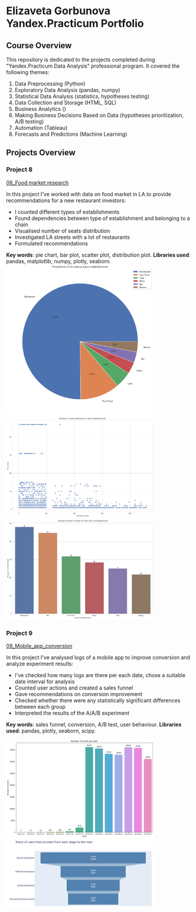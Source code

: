 # Elizaveta Gorbunova Yandex.Practicum Portfolio
## Course Overview
This repository is dedicated to the projects completed during "Yandex.Practicum Data Analysis" professional program. 
It covered the following themes:
1. Data Preprocessing (Python)
2. Exploratory Data Analysis (pandas, numpy)
3. Statistical Data Analysis (statistics, hypotheses testing)
4. Data Collection and Storage (HTML, SQL)
5. Business Analytics ()
6. Making Business Decisions Based on Data (hypotheses prioritization, A/B testing)
7. Automation (Tableau)
8. Forecasts and Predictions (Machine Learning)

## Projects Overview

 ### Project 8
 [08_Food market research](https://github.com/artefazosya/yandex-practicum/blob/main/08_Food_market_research/08_Food_market_research.ipynb)
 
 In this project I've worked with data on food market in LA to provide recommendations for a new restaurant investors:
 * I counted different types of establishments
 * Found dependencies between type of establishment and belonging to a chain
 * Visualised number of seats distribution
 * Investigated LA streets with a lot of restaurants
 * Formulated recommendations 
 
**Key words**: pie chart, bar plot, scatter plot, distribution plot. **Libraries used**: pandas, matplotlib, numpy, plotly, seaborn.
<img src="images/08_pie.png" alt="drawing" width="400"/>
<img src="images/08_seats.png" alt="drawing" width="400"/>
<img src="images/08_barplot.png" alt="drawing" width="400"/>


 ### Project 9
 [09_Mobile_app_conversion](https://nbviewer.jupyter.org/github/artefazosya/yandex-practicum/blob/bf518d04cd31bf8bb81d7a34cd361fb2e9eb54bf/09_Mobile_app_conversion/09_Mobile_app_conversion.ipynb)
 
 In this project I've analysed logs of a mobile app to improve conversion and analyze experiment results:
 * I've checked how many logs are there per each date, chose a suitable date interval for analysis
 * Counted user actions and created a sales funnel
 * Gave recommendations on conversion improvement
 * Checked whether there were any statistically significant differences between each group
 * Interpreted the results of the A/A/B experiment
 
**Key words**: sales funnel, conversion, A/B test, user behaviour. **Libraries used**: pandas, plotly, seaborn, scipy.

<img src="images/events%20per%20date.png" alt="drawing" width="400"/>
<img src="images/funnel.png" alt="drawing" width="400"/>




 

